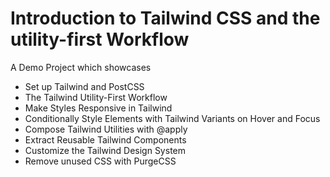 # Introduction to Tailwind CSS and the utility-first Workflow

A Demo Project which showcases

- Set up Tailwind and PostCSS
- The Tailwind Utility-First Workflow
- Make Styles Responsive in Tailwind
- Conditionally Style Elements with Tailwind Variants on Hover and Focus
- Compose Tailwind Utilities with @apply
- Extract Reusable Tailwind Components
- Customize the Tailwind Design System
- Remove unused CSS with PurgeCSS
